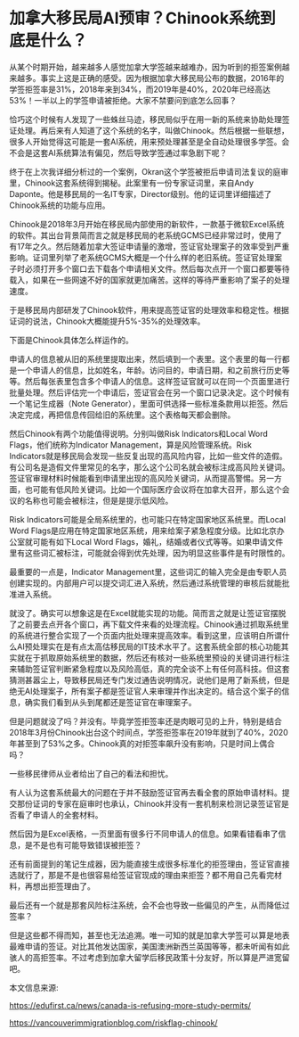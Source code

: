 # 加拿大移民局AI预审？Chinook系统到底是什么？

从某个时期开始，越来越多人感觉加拿大学签越来越难办，因为听到的拒签案例越来越多。事实上这是正确的感受。因为根据加拿大移民局公布的数据，2016年的学签拒签率是31%，2018年来到34%，而2019年是40%，2020年已经高达53%！一半以上的学签申请被拒绝。大家不禁要问到底怎么回事？

恰巧这个时候有人发现了一些蛛丝马迹，移民局似乎在用一新的系统来协助处理签证处理。再后来有人知道了这个系统的名字，叫做Chinook。然后根据一些联想，很多人开始觉得这可能是一套AI系统，用来预处理甚至是全自动处理很多学签。会不会是这套AI系统算法有偏见，然后导致学签通过率急剧下呢？

终于在上次我详细分析过的一个案例，Okran这个学签被拒后申请司法复议的庭审里，Chinook这套系统得到揭秘。此案里有一份专家证词里，来自Andy Daponte。他是移民局的一名IT专家，Director级别。他的证词里详细描述了Chinook系统的功能与应用。

Chinook是2018年3月开始在移民局内部使用的新软件，一款基于微软Excel系统的软件。其出台背景简而言之就是移民局的老系统GCMS已经非常过时，使用了有17年之久。然后随着加拿大签证申请量的激增，签证官处理案子的效率受到严重影响。证词里列举了老系统GCMS大概是一个什么样的老旧系统。签证官处理案子时必须打开多个窗口去下载各个申请相关文件。然后每次点开一个窗口都要等待载入，如果在一些网速不好的国家就更加痛苦。这样的等待严重影响了案子的处理速度。

于是移民局内部研发了Chinook软件，用来提高签证官的处理效率和稳定性。根据证词的说法，Chinook大概能提升5%-35%的处理效率。

下面是Chinook具体怎么样运作的。

申请人的信息被从旧的系统里提取出来，然后填到一个表里。这个表里的每一行都是一个申请人的信息，比如姓名，年龄。访问目的，申请日期，和之前旅行历史等等。然后每张表里包含多个申请人的信息。这样签证官就可以在同一个页面里进行批量处理。然后评估完一个申请后，签证官会在另一个窗口记录决定。这个时候有一个笔记生成器（Note Generator），里面可供选择一些标准条款用以拒签。然后决定完成，再把信息传回给旧的系统里。这个表格每天都会删除。

然后Chinook有两个功能值得说明。分别叫做Risk Indicators和Local Word Flags，他们统称为Indicator Management，算是风险管理系统。Risk Indicators就是移民局会发现一些反复出现的高风险内容，比如一些文件的造假。有公司名是造假文件里常见的名字，那么这个公司名就会被标注成高风险关键词。签证官审理材料时候能看到申请里出现的高风险关键词，从而提高警惕。另一方面，也可能有低风险关键词。比如一个国际医疗会议将在加拿大召开，那么这个会议的名称也可能会被标注，但是是提示低风险。

Risk Indicators可能是全局系统里的，也可能只在特定国家地区系统里。而Local Word Flags是应用在特定国家地区系统，用来给案子紧急程度分级。比如北京办公室就可能有如下Local Word Flags，婚礼，结婚或者仪式等等。如果申请文件里有这些词汇被标注，可能就会得到优先处理，因为明显这些事件是有时限性的。

最重要的一点是，Indicator Management里，这些词汇的输入完全是由专职人员创建实现的。内部用户可以提交词汇进入系统，然后通过系统管理的审核后就能批准进入系统。

就没了。确实可以想象这是在Excel就能实现的功能。简而言之就是让签证官摆脱了之前要去点开各个窗口，再下载文件来看的处理流程。Chinook通过抓取系统里的系统进行整合实现了一个页面内批处理来提高效率。看到这里，应该明白所谓什么AI预处理实在是有点太高估移民局的IT技术水平了。这套系统全部的核心功能其实就在于抓取原始系统里的数据，然后还有核对一些系统里预设的关键词进行标注来辅助签证官判断紧急程度以及风险高低，真的完全谈不上有任何高科技。但这套猜测甚嚣尘上，导致移民局还专门发过通告说明情况，说他们是用了新系统，但是绝无AI处理案子，所有案子都是签证官人来审理并作出决定的。结合这个案子的信息，确实我们看到从头到尾都还是签证官在审理案子。

但是问题就没了吗？并没有。毕竟学签拒签率还是肉眼可见的上升，特别是结合2018年3月份Chinook出台这个时间点，学签拒签率在2019年就到了40%，2020年甚至到了53%之多。Chinook真的对拒签率飙升没有影响，只是时间上偶合吗？

一些移民律师从业者给出了自己的看法和担忧。

有人认为这套系统最大的问题在于并不鼓励签证官再去看全套的原始申请材料。提交那份证词的专家在庭审时也承认，Chinook并没有一套机制来检测记录签证官是否看了申请人的全套材料。

然后因为是Excel表格，一页里面有很多行不同申请人的信息。如果看错看串了信息，是不是也有可能导致错误被拒签？

还有前面提到的笔记生成器，因为能直接生成很多标准化的拒签理由，签证官直接选就行了，那是不是也很容易给签证官现成的理由来拒签？都不用自己先看完材料，再想出拒签理由了。

最后还有一个就是那套风险标注系统，会不会也导致一些偏见的产生，从而降低过签率？

但是这些都不得而知，甚至也无法追溯。唯一可知的就是加拿大学签可以算是地表最难申请的签证。对比其他发达国家，美国澳洲新西兰英国等等，都未听闻有如此骇人的高拒签率。不过考虑到加拿大留学后移民政策十分友好，所以算是严进宽留吧。

本文信息来源:

https://edufirst.ca/news/canada-is-refusing-more-study-permits/

https://vancouverimmigrationblog.com/riskflag-chinook/
